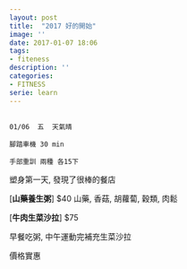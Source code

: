 ```yaml
---
layout: post
title:  "2017 好的開始"
image: ''
date: 2017-01-07 18:06
tags:
- fiteness
description: ''
categories:
- FITNESS
serie: learn
---
```

<img src="http://i.imgur.com/IDlUfZL.jpg" alt="">

```
01/06  五  天氣晴

腳踏車機 30 min

手部重訓 兩種 各15下
```
塑身第一天, 發現了很棒的餐店

[**山藥養生粥**] $40 山藥, 香菇, 胡蘿蔔, 穀類, 肉鬆

[**牛肉生菜沙拉**] $75

早餐吃粥, 中午運動完補充生菜沙拉

價格實惠








